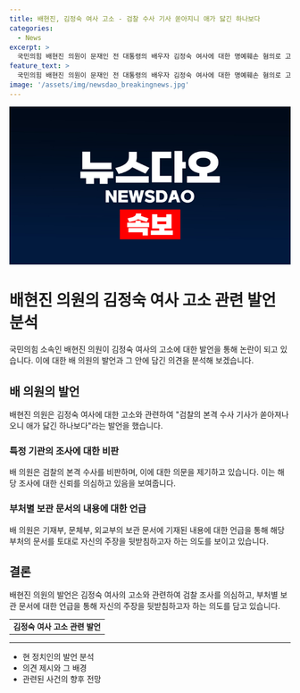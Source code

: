 ```yaml
---
title: 배현진, 김정숙 여사 고소 - 검찰 수사 기사 쏟아지니 애가 닳긴 하나보다
categories:
  - News
excerpt: >
  국민의힘 배현진 의원이 문재인 전 대통령의 배우자 김정숙 여사에 대한 명예훼손 혐의로 고소되자 "검찰의 본격 수사에 애가 닳긴 하나보다" 비판했습니다. 또한, 기재부, 문체부, 외교부의 보관 문서를 토대로 허위 여부를 밝혀내길 촉구하고, 여사에 대한 수사가 본격 시작될 것이라고 밝혔습니다. 문재인 대통령과 도종환 전 장관, 고민정 의원 등에게 문재인 회고록을 들고 기다리라고 촬영한 것으로 알려져, 문재인 청와대의 허위사실 유포 고발과 관련하여 언론을 조용히 닫은 적이 있다고 언급했습니다.
feature_text: >
  국민의힘 배현진 의원이 문재인 전 대통령의 배우자 김정숙 여사에 대한 명예훼손 혐의로 고소되자 "검찰의 본격 수사에 애가 닳긴 하나보다" 비판했습니다. 또한, 기재부, 문체부, 외교부의 보관 문서를 토대로 허위 여부를 밝혀내길 촉구하고, 여사에 대한 수사가 본격 시작될 것이라고 밝혔습니다. 문재인 대통령과 도종환 전 장관, 고민정 의원 등에게 문재인 회고록을 들고 기다리라고 촬영한 것으로 알려져, 문재인 청와대의 허위사실 유포 고발과 관련하여 언론을 조용히 닫은 적이 있다고 언급했습니다.
image: '/assets/img/newsdao_breakingnews.jpg'
---
```


<p><img src="/assets/img/newsdao_breakingnews.jpg" alt="pcversion 속보" /></p>

<h1>배현진 의원의 김정숙 여사 고소 관련 발언 분석</h1>

<p data-ke-size="size16">국민의힘 소속인 배현진 의원이 김정숙 여사의 고소에 대한 발언을 통해 논란이 되고 있습니다. 이에 대한 배 의원의 발언과 그 안에 담긴 의견을 분석해 보겠습니다.</p>

<h2 data-ke-size="size26">배 의원의 발언</h2>

<p data-ke-size="size16">배현진 의원은 김정숙 여사에 대한 고소와 관련하여 "검찰의 본격 수사 기사가 쏟아져나오니 애가 닳긴 하나보다"라는 발언을 했습니다.</p>

<h3>특정 기관의 조사에 대한 비판</h3>

<p data-ke-size="size16">배 의원은 검찰의 본격 수사를 비판하며, 이에 대한 의문을 제기하고 있습니다. 이는 해당 조사에 대한 신뢰를 의심하고 있음을 보여줍니다.</p>

<h3>부처별 보관 문서의 내용에 대한 언급</h3>

<p data-ke-size="size16">배 의원은 기재부, 문체부, 외교부의 보관 문서에 기재된 내용에 대한 언급을 통해 해당 부처의 문서를 토대로 자신의 주장을 뒷받침하고자 하는 의도를 보이고 있습니다.</p>

<h2 data-ke-size="size26">결론</h2>

<p data-ke-size="size16">배현진 의원의 발언은 김정숙 여사의 고소와 관련하여 검찰 조사를 의심하고, 부처별 보관 문서에 대한 언급을 통해 자신의 주장을 뒷받침하고자 하는 의도를 담고 있습니다.</p>

<table>
  <tr>
    <td style="text-align: center; height: 17px;"><b>김정숙 여사 고소 관련 발언</b></td>
  </tr>
</table>

<hr>

<ul>
  <li>현 정치인의 발언 분석</li>
  <li>의견 제시와 그 배경</li>
  <li>관련된 사건의 향후 전망</li>
</ul>

